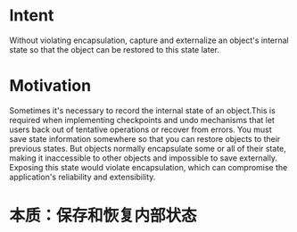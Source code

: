 # Intent

Without violating encapsulation, capture and externalize an object's internal state so that the object can be restored to this state later.

# Motivation

Sometimes it's necessary to record the internal state of an object.This is required when implementing checkpoints and undo mechanisms that let users back out of tentative operations or recover from errors. You must save state information somewhere so that you can restore objects to their previous states. But objects normally encapsulate some or all of their state, making it inaccessible to other objects and impossible to save externally. Exposing this state would violate encapsulation, which can compromise the application's reliability and extensibility. 

# 本质：保存和恢复内部状态